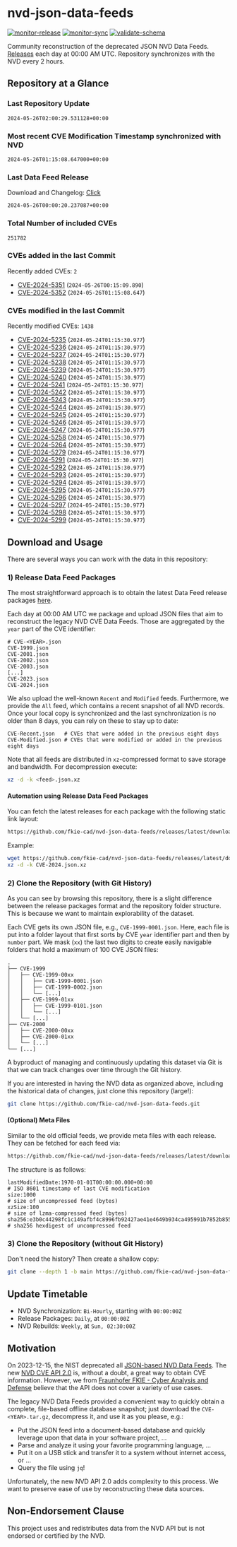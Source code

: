 # nvd-json-data-feeds

[![monitor-release](https://github.com/fkie-cad/nvd-json-data-feeds/actions/workflows/monitor_release.yml/badge.svg)](https://github.com/fkie-cad/nvd-json-data-feeds/actions/workflows/monitor_release.yml)
[![monitor-sync](https://github.com/fkie-cad/nvd-json-data-feeds/actions/workflows/monitor_sync.yml/badge.svg)](https://github.com/fkie-cad/nvd-json-data-feeds/actions/workflows/monitor_sync.yml)
[![validate-schema](https://github.com/fkie-cad/nvd-json-data-feeds/actions/workflows/validate_schema.yml/badge.svg)](https://github.com/fkie-cad/nvd-json-data-feeds/actions/workflows/validate_schema.yml)

Community reconstruction of the deprecated JSON NVD Data Feeds.
[Releases](https://github.com/fkie-cad/nvd-json-data-feeds/releases/latest) each day at 00:00 AM UTC.
Repository synchronizes with the NVD every 2 hours.

## Repository at a Glance

### Last Repository Update

```plain
2024-05-26T02:00:29.531128+00:00
```

### Most recent CVE Modification Timestamp synchronized with NVD

```plain
2024-05-26T01:15:08.647000+00:00
```

### Last Data Feed Release

Download and Changelog: [Click](https://github.com/fkie-cad/nvd-json-data-feeds/releases/latest)

```plain
2024-05-26T00:00:20.237087+00:00
```

### Total Number of included CVEs

```plain
251782
```

### CVEs added in the last Commit

Recently added CVEs: `2`

- [CVE-2024-5351](CVE-2024/CVE-2024-53xx/CVE-2024-5351.json) (`2024-05-26T00:15:09.890`)
- [CVE-2024-5352](CVE-2024/CVE-2024-53xx/CVE-2024-5352.json) (`2024-05-26T01:15:08.647`)


### CVEs modified in the last Commit

Recently modified CVEs: `1438`

- [CVE-2024-5235](CVE-2024/CVE-2024-52xx/CVE-2024-5235.json) (`2024-05-24T01:15:30.977`)
- [CVE-2024-5236](CVE-2024/CVE-2024-52xx/CVE-2024-5236.json) (`2024-05-24T01:15:30.977`)
- [CVE-2024-5237](CVE-2024/CVE-2024-52xx/CVE-2024-5237.json) (`2024-05-24T01:15:30.977`)
- [CVE-2024-5238](CVE-2024/CVE-2024-52xx/CVE-2024-5238.json) (`2024-05-24T01:15:30.977`)
- [CVE-2024-5239](CVE-2024/CVE-2024-52xx/CVE-2024-5239.json) (`2024-05-24T01:15:30.977`)
- [CVE-2024-5240](CVE-2024/CVE-2024-52xx/CVE-2024-5240.json) (`2024-05-24T01:15:30.977`)
- [CVE-2024-5241](CVE-2024/CVE-2024-52xx/CVE-2024-5241.json) (`2024-05-24T01:15:30.977`)
- [CVE-2024-5242](CVE-2024/CVE-2024-52xx/CVE-2024-5242.json) (`2024-05-24T01:15:30.977`)
- [CVE-2024-5243](CVE-2024/CVE-2024-52xx/CVE-2024-5243.json) (`2024-05-24T01:15:30.977`)
- [CVE-2024-5244](CVE-2024/CVE-2024-52xx/CVE-2024-5244.json) (`2024-05-24T01:15:30.977`)
- [CVE-2024-5245](CVE-2024/CVE-2024-52xx/CVE-2024-5245.json) (`2024-05-24T01:15:30.977`)
- [CVE-2024-5246](CVE-2024/CVE-2024-52xx/CVE-2024-5246.json) (`2024-05-24T01:15:30.977`)
- [CVE-2024-5247](CVE-2024/CVE-2024-52xx/CVE-2024-5247.json) (`2024-05-24T01:15:30.977`)
- [CVE-2024-5258](CVE-2024/CVE-2024-52xx/CVE-2024-5258.json) (`2024-05-24T01:15:30.977`)
- [CVE-2024-5264](CVE-2024/CVE-2024-52xx/CVE-2024-5264.json) (`2024-05-24T01:15:30.977`)
- [CVE-2024-5279](CVE-2024/CVE-2024-52xx/CVE-2024-5279.json) (`2024-05-24T01:15:30.977`)
- [CVE-2024-5291](CVE-2024/CVE-2024-52xx/CVE-2024-5291.json) (`2024-05-24T01:15:30.977`)
- [CVE-2024-5292](CVE-2024/CVE-2024-52xx/CVE-2024-5292.json) (`2024-05-24T01:15:30.977`)
- [CVE-2024-5293](CVE-2024/CVE-2024-52xx/CVE-2024-5293.json) (`2024-05-24T01:15:30.977`)
- [CVE-2024-5294](CVE-2024/CVE-2024-52xx/CVE-2024-5294.json) (`2024-05-24T01:15:30.977`)
- [CVE-2024-5295](CVE-2024/CVE-2024-52xx/CVE-2024-5295.json) (`2024-05-24T01:15:30.977`)
- [CVE-2024-5296](CVE-2024/CVE-2024-52xx/CVE-2024-5296.json) (`2024-05-24T01:15:30.977`)
- [CVE-2024-5297](CVE-2024/CVE-2024-52xx/CVE-2024-5297.json) (`2024-05-24T01:15:30.977`)
- [CVE-2024-5298](CVE-2024/CVE-2024-52xx/CVE-2024-5298.json) (`2024-05-24T01:15:30.977`)
- [CVE-2024-5299](CVE-2024/CVE-2024-52xx/CVE-2024-5299.json) (`2024-05-24T01:15:30.977`)


## Download and Usage

There are several ways you can work with the data in this repository:

### 1) Release Data Feed Packages

The most straightforward approach is to obtain the latest Data Feed release packages [here](https://github.com/fkie-cad/nvd-json-data-feeds/releases/latest).

Each day at 00:00 AM UTC we package and upload JSON files that aim to reconstruct the legacy NVD CVE Data Feeds.
Those are aggregated by the `year` part of the CVE identifier:

```
# CVE-<YEAR>.json
CVE-1999.json
CVE-2001.json
CVE-2002.json
CVE-2003.json
[...]
CVE-2023.json
CVE-2024.json
```

We also upload the well-known `Recent` and `Modified` feeds.
Furthermore, we provide the `All` feed, which contains a recent snapshot of all NVD records.
Once your local copy is synchronized and the last synchronization is no older than 8 days, you can rely on these to stay up to date:

```plain
CVE-Recent.json   # CVEs that were added in the previous eight days
CVE-Modified.json # CVEs that were modified or added in the previous eight days
```

Note that all feeds are distributed in `xz`-compressed format to save storage and bandwidth.
For decompression execute:

```sh
xz -d -k <feed>.json.xz
```

#### Automation using Release Data Feed Packages

You can fetch the latest releases for each package with the following static link layout:

```sh
https://github.com/fkie-cad/nvd-json-data-feeds/releases/latest/download/CVE-<YEAR>.json.xz
```

Example:

```sh
wget https://github.com/fkie-cad/nvd-json-data-feeds/releases/latest/download/CVE-2024.json.xz
xz -d -k CVE-2024.json.xz
```

### 2) Clone the Repository (with Git History)

As you can see by browsing this repository, there is a slight difference between the release packages format and the repository folder structure.
This is because we want to maintain explorability of the dataset.

Each CVE gets its own JSON file, e.g., `CVE-1999-0001.json`.
Here, each file is put into a folder layout that first sorts by CVE `year` identifier part and then by `number` part.
We mask (`xx`) the last two digits to create easily navigable folders that hold a maximum of 100 CVE JSON files:

```plain
.
├── CVE-1999
│   ├── CVE-1999-00xx
│   │   ├── CVE-1999-0001.json
│   │   ├── CVE-1999-0002.json
│   │   └── [...]
│   ├── CVE-1999-01xx
│   │   ├── CVE-1999-0101.json
│   │   └── [...]
│   └── [...]
├── CVE-2000
│   ├── CVE-2000-00xx
│   ├── CVE-2000-01xx
│   └── [...]
└── [...]
```

A byproduct of managing and continuously updating this dataset via Git is that we can track changes over time through the Git history.

If you are interested in having the NVD data as organized above, including the historical data of changes, just clone this repository (large!):

```sh
git clone https://github.com/fkie-cad/nvd-json-data-feeds.git
```

#### (Optional) Meta Files

Similar to the old official feeds, we provide meta files with each release. They can be fetched for each feed via:

```sh
https://github.com/fkie-cad/nvd-json-data-feeds/releases/latest/download/CVE-<YEAR>.meta
```

The structure is as follows:

```plain
lastModifiedDate:1970-01-01T00:00:00.000+00:00                          # ISO 8601 timestamp of last CVE modification
size:1000                                                               # size of uncompressed feed (bytes)
xzSize:100                                                              # size of lzma-compressed feed (bytes)
sha256:e3b0c44298fc1c149afbf4c8996fb92427ae41e4649b934ca495991b7852b855 # sha256 hexdigest of uncompressed feed
```

### 3) Clone the Repository (without Git History)

Don't need the history? Then create a shallow copy:

```sh
git clone --depth 1 -b main https://github.com/fkie-cad/nvd-json-data-feeds.git
```


## Update Timetable

* NVD Synchronization: `Bi-Hourly`, starting with `00:00:00Z`
* Release Packages: `Daily`, at `00:00:00Z`
* NVD Rebuilds: `Weekly`, at `Sun, 02:30:00Z`


## Motivation

On 2023-12-15, the NIST deprecated all [JSON-based NVD Data Feeds](https://nvd.nist.gov/vuln/data-feeds#divRetirementBanner-1).
The new [NVD CVE API 2.0](https://nvd.nist.gov/developers/vulnerabilities) is, without a doubt, a great way to obtain CVE information.
However, we from [Fraunhofer FKIE - Cyber Analysis and Defense](https://www.fkie.fraunhofer.de/en/departments/cad.html) believe that the API does not cover a variety of use cases.

The legacy NVD Data Feeds provided a convenient way to quickly obtain a complete, file-based offline database snapshot; just download the `CVE-<YEAR>.tar.gz`, decompress it, and use it as you please, e.g.:

- Put the JSON feed into a document-based database and quickly leverage upon that data in your software project, ...
- Parse and analyze it using your favorite programming language, ...
- Put it on a USB stick and transfer it to a system without internet access, or ...
- Query the file using `jq`!

Unfortunately, the new NVD API 2.0 adds complexity to this process.
We want to preserve ease of use by reconstructing these data sources.

## Non-Endorsement Clause

This project uses and redistributes data from the NVD API but is not endorsed or certified by the NVD.